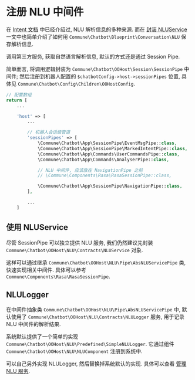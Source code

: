 # 注册 NLU 中间件

在 [Intent 文档](/docs/dm/intent.md) 中已经介绍过, NLU 解析信息的多种来源.
而在 [封装 NLUService](/docs/nlu/service.md) 一文中也简单介绍了如何用 ```Commune\Chatbot\Blueprint\Conversation\NLU``` 保存解析信息.

调用第三方服务, 获取自然语言解析信息, 默认的方式还是通过 Session Pipe.

简单而言, 将调用逻辑封装为 ```Commune\Chatbot\OOHost\Session\SessionPipe``` 中间件; 然后注册到机器人配置的 ```$chatbotConfig->host->sessionPipes``` 位置, 具体见 ```Commune\Chatbot\Config\Children\OOHostConfig```.

```php
// 配置数组
return [
    ...

    'host' => [
        ...

        // 机器人会话级管道
        'sessionPipes' => [
            \Commune\Chatbot\App\SessionPipe\EventMsgPipe::class,
            \Commune\Chatbot\App\SessionPipe\MarkedIntentPipe::class,
            \Commune\Chatbot\App\Commands\UserCommandsPipe::class,
            \Commune\Chatbot\App\Commands\AnalyserPipe::class,

            // NLU 中间件, 应该放在 NavigationPipe 之前
            // \Commune\Components\Rasa\RasaSessionPipe::class,

            \Commune\Chatbot\App\SessionPipe\NavigationPipe::class,
        ],

        ...
    ]

```

## 使用 NLUService

尽管 SessionPipe 可以独立提供 NLU 服务, 我们仍然建议先封装 ```Commune\Chatbot\OOHost\NLU\Contracts\NLUService``` 对象.

这样可以通过继承 ```Commune\Chatbot\OOHost\NLU\Pipe\AbsNLUServicePipe``` 类,
快速实现相关中间件.
具体可以参考 ```Commune\Components\Rasa\RasaSessionPipe```.

## NLULogger

在中间件抽象类 ```Commune\Chatbot\OOHost\NLU\Pipe\AbsNLUServicePipe``` 中,
默认使用了 ```Commune\Chatbot\OOHost\NLU\Contracts\NLULogger``` 服务,
用于记录 NLU 中间件的解析结果.

系统默认提供了一个简单的实现 ```Commune\Chatbot\OOHost\NLU\Predefined\SimpleNLULogger```.
它通过组件 ```Commune\Chatbot\OOHost\NLU\NLUComponent``` 注册到系统中.

可以自己另外实现 NLULogger, 然后替换掉系统默认的实现.
具体可以查看 [管理 NLU 服务](/docs/nlu/manager.md).
